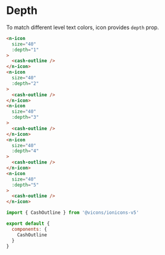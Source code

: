 # Depth
To match different level text colors, icon provides `depth` prop.
```html
<n-icon
  size="40"
  :depth="1"
>
  <cash-outline />
</n-icon>
<n-icon
  size="40"
  :depth="2"
>
  <cash-outline />
</n-icon>
<n-icon
  size="40"
  :depth="3"
>
  <cash-outline />
</n-icon>
<n-icon
  size="40"
  :depth="4"
>
  <cash-outline />
</n-icon>
<n-icon
  size="40"
  :depth="5"
>
  <cash-outline />
</n-icon>
```
```js
import { CashOutline } from '@vicons/ionicons-v5'

export default {
  components: {
    CashOutline
  }
}
```